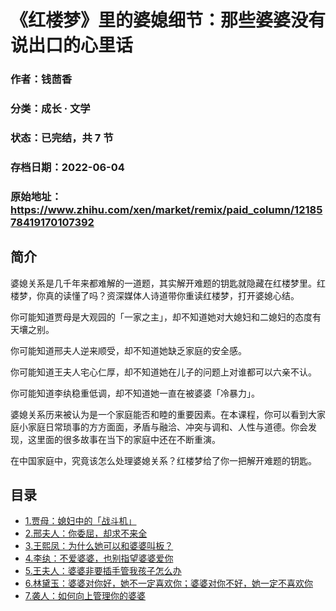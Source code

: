 # 《红楼梦》里的婆媳细节：那些婆婆没有说出口的心里话

### 作者：钱茴香

### 分类：成长 · 文学

### 状态：已完结，共 7 节

### 存档日期：2022-06-04

### 原始地址：https://www.zhihu.com/xen/market/remix/paid_column/1218578419170107392


## 简介
婆媳关系是几千年来都难解的一道题，其实解开难题的钥匙就隐藏在红楼梦里。红楼梦，你真的读懂了吗？资深媒体人诗道带你重读红楼梦，打开婆媳心结。


你可能知道贾母是大观园的「一家之主」，却不知道她对大媳妇和二媳妇的态度有天壤之别。


你可能知道邢夫人逆来顺受，却不知道她缺乏家庭的安全感。


你可能知道王夫人宅心仁厚，却不知道她在儿子的问题上对谁都可以六亲不认。


你可能知道李纨稳重低调，却不知道她一直在被婆婆「冷暴力」。


婆媳关系历来被认为是一个家庭能否和睦的重要因素。在本课程，你可以看到大家庭小家庭日常琐事的方方面面，矛盾与融洽、冲突与调和、人性与道德。你会发现，这里面的很多故事在当下的家庭中还在不断重演。


在中国家庭中，究竟该怎么处理婆媳关系？红楼梦给了你一把解开难题的钥匙。




## 目录
- [1.贾母：媳妇中的「战斗机」](1.贾母：媳妇中的「战斗机」.md)<!-- 2021-04-30 11:01 -->
- [2.邢夫人：你委屈，却求不来全](2.邢夫人：你委屈，却求不来全.md)<!-- 2020-03-06 03:43 -->
- [3.王熙凤：为什么她可以和婆婆叫板？](3.王熙凤：为什么她可以和婆婆叫板？.md)<!-- 2020-03-06 03:44 -->
- [4.李纨：不爱婆婆，也别指望婆婆爱你](4.李纨：不爱婆婆，也别指望婆婆爱你.md)<!-- 2020-03-04 08:52 -->
- [5.王夫人：婆婆非要插手管我孩子怎么办](5.王夫人：婆婆非要插手管我孩子怎么办.md)<!-- 2020-03-04 08:53 -->
- [6.林黛玉：婆婆对你好，她不一定喜欢你；婆婆对你不好，她一定不喜欢你](6.林黛玉：婆婆对你好，她不一定喜欢你；婆婆对你不好，她一定不喜欢你.md)<!-- 2020-03-06 03:42 -->
- [7.袭人：如何向上管理你的婆婆](7.袭人：如何向上管理你的婆婆.md)<!-- 2020-03-06 03:44 -->